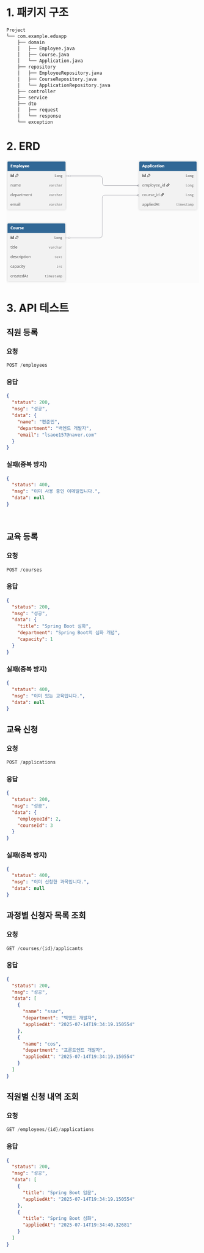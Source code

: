 # 1. 패키지 구조

``` plain Text
Project
└── com.example.eduapp
    ├── domain
    │   ├── Employee.java
    │   ├── Course.java
    │   └── Application.java
    ├── repository
    │   ├── EmployeeRepository.java
    │   ├── CourseRepository.java
    │   └── ApplicationRepository.java
    ├── controller
    ├── service
    ├── dto
    │   ├── request
    │   └── response
    └── exception
```

# 2. ERD

<img src="README/ERD.png">

# 3. API 테스트

## 직원 등록

### 요청

```java
POST /employees
```

### 응답

```json
{
  "status": 200,
  "msg": "성공",
  "data": {
    "name": "편준민",
    "department": "백엔드 개발자",
    "email": "lsaoe157@naver.com"
  }
}
```

### 실패(중복 방지)

```json
{
  "status": 400,
  "msg": "이미 사용 중인 이메일입니다.",
  "data": null
}
```

<br>

## 교육 등록

### 요청

```java
POST /courses
```

### 응답

```json
{
  "status": 200,
  "msg": "성공",
  "data": {
    "title": "Spring Boot 심화",
    "department": "Spring Boot의 심화 개념",
    "capacity": 1
  }
}
```

### 실패(중복 방지)

```json
{
  "status": 400,
  "msg": "이미 있는 교육입니다.",
  "data": null
}
```

## 교육 신청

### 요청

``` java
POST /applications
```

### 응답

```json
{
  "status": 200,
  "msg": "성공",
  "data": {
    "employeeId": 2,
    "courseId": 3
  }
}
```

### 실패(중복 방지)

```json
{
  "status": 400,
  "msg": "이미 신청한 과목입니다.",
  "data": null
}
```

## 과정별 신청자 목록 조회

### 요청

```java
GET /courses/{id}/applicants
```

### 응답

```json
{
  "status": 200,
  "msg": "성공",
  "data": [
    {
      "name": "ssar",
      "department": "백엔드 개발자",
      "appliedAt": "2025-07-14T19:34:19.150554"
    },
    {
      "name": "cos",
      "department": "프론트엔드 개발자",
      "appliedAt": "2025-07-14T19:34:19.150554"
    }
  ]
}
```

## 직원별 신청 내역 조회

### 요청

```java
GET /employees/{id}/applications
```

### 응답

```json
{
  "status": 200,
  "msg": "성공",
  "data": [
    {
      "title": "Spring Boot 입문",
      "appliedAt": "2025-07-14T19:34:19.150554"
    },
    {
      "title": "Spring Boot 심화",
      "appliedAt": "2025-07-14T19:34:40.32681"
    }
  ]
}
```






